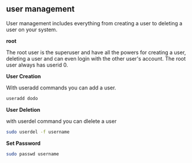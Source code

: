 ## user management
User management includes everything from creating a user to deleting a user on your system.

**root**

The root user is the superuser and have all the powers for creating a user, deleting a user and can even login with the other user's account. The root user always has userid 0.

**User Creation**

With useradd commands you can add a user.

```bash
useradd dodo
```
**User Deletion**

with userdel command you can dlelete a user

```bash
sudo userdel -f username
```
**Set Password**

```bash
sudo passwd username
```
